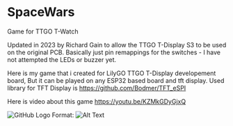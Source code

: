 # SpaceWars
Game for TTGO T-Watch 

Updated in 2023 by Richard Gain to allow the TTGO T-Display S3 to be used on the original PCB.
Basically just pin remappings for the switches - I have not attempted the LEDs or buzzer yet.



Here is my game that i created for LilyGO TTGO T-Display developement board, But it can be played
on any ESP32 based board and tft display. Used library for TFT Display is https://github.com/Bodmer/TFT_eSPI

Here is video about this game 
https://youtu.be/KZMkGDyGjxQ

![GitHub Logo](/tuumb.JPG)
Format: ![Alt Text](url)
